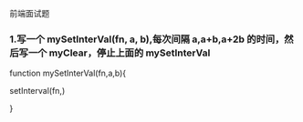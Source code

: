 前端面试题

### 1.写一个 mySetInterVal(fn, a, b),每次间隔 a,a+b,a+2b 的时间，然后写一个 myClear，停止上面的 mySetInterVal

function mySetInterVal(fn,a,b){

setInterval(fn,)

}